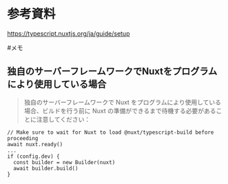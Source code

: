 # 参考資料
https://typescript.nuxtjs.org/ja/guide/setup

#メモ

## 独自のサーバーフレームワークでNuxtをプログラムにより使用している場合
>独自のサーバーフレームワークで Nuxt をプログラムにより使用している場合、ビルドを行う前に Nuxt の準備ができるまで待機する必要があることに注意してください：
```
// Make sure to wait for Nuxt to load @nuxt/typescript-build before proceeding
await nuxt.ready()
...
if (config.dev) {
  const builder = new Builder(nuxt)
  await builder.build()
}
```